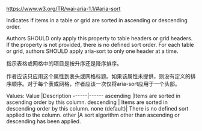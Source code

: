 <https://www.w3.org/TR/wai-aria-1.1/#aria-sort>

Indicates if items in a table or grid are sorted in ascending or descending order.

Authors SHOULD only apply this property to table headers or grid headers. If the property is not provided, there is no defined sort order. For each table or grid, authors SHOULD apply aria-sort to only one header at a time.


指示表格或网格中的项目是按升序还是降序排序。

作者应该只应用这个属性到表头或网格标题。如果该属性未提供，则没有定义的排序顺序。对于每个表或网格，作者应该一次仅将aria-sort应用于一个头部。


Values:
Value	|Description
------|------
ascending	|Items are sorted in ascending order by this column.
descending |	Items are sorted in descending order by this column.
none (default)|	There is no defined sort applied to the column.
other	|A sort algorithm other than ascending or descending has been applied.